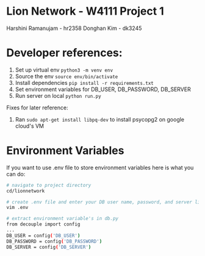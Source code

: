 # Lion Network - W4111 Project 1
Harshini Ramanujam - hr2358
Donghan Kim - dk3245

# Developer references:
1. Set up virtual env `python3 -m venv env`
2. Source the env `source env/bin/activate`
3. Install dependencies `pip install -r requirements.txt`
4. Set environment variables for DB_USER, DB_PASSWORD, DB_SERVER
5. Run server on local `python run.py`

Fixes for later reference:
1. Ran `sudo apt-get install libpq-dev` to install psycopg2 on google cloud's VM

# Environment Variables
If you want to use .env file to store environment variables here is what you can do:
```bash
# navigate to project directory
cd/lionnetwork

# create .env file and enter your DB user name, password, and server link
vim .env

# extract environment variable's in db.py
from decouple import config
...
DB_USER = config('DB_USER')
DB_PASSWORD = config('DB_PASSWORD')
DB_SERVER = config('DB_SERVER')
```
